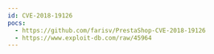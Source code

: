 ```yaml
---
id: CVE-2018-19126
pocs:
  - https://github.com/farisv/PrestaShop-CVE-2018-19126
  - https://www.exploit-db.com/raw/45964
---
```

